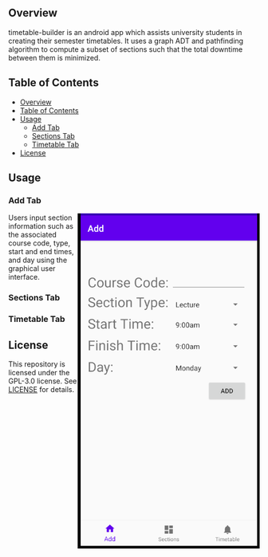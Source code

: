 ## Overview
timetable-builder is an android app which assists university students in creating their semester timetables. It uses a graph ADT and pathfinding algorithm to compute a subset of sections such that the total downtime between them is minimized.

## Table of Contents
- [Overview](#overview)
- [Table of Contents](#table-of-contents)
- [Usage](#usage)
  - [Add Tab](#add-tab)
  - [Sections Tab](#sections-tab)
  - [Timetable Tab](#timetable-tab)
- [License](#license)

## Usage

### Add Tab

<img align = "right" src ="media/add_screen.png">

Users input section information such as the associated course code, type, start and end times, and day using the graphical user interface.

### Sections Tab

### Timetable Tab

## License

This repository is licensed under the GPL-3.0 license. See [LICENSE](LICENSE) for details.
